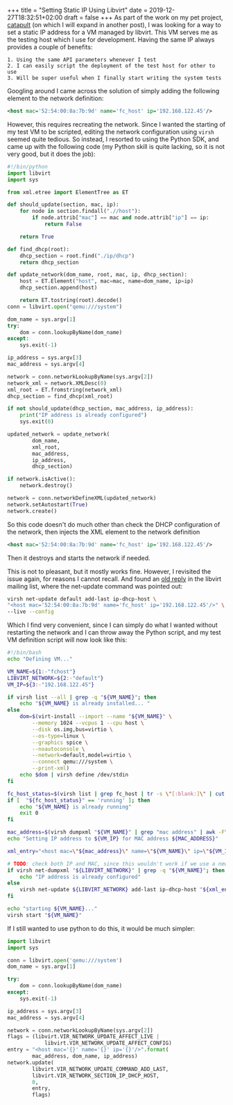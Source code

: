 +++
title = "Setting Static IP Using Libvirt"
date = 2019-12-27T18:32:51+02:00
draft = false
+++
As part of the work on my pet project, [catapult](https://github.com/PUMATeam/catapult) (on which I will expand in another post), I was looking for a way to set a static IP address for a VM managed by libvirt. This VM serves me as the testing host which I use for development. Having the same IP always provides a couple of benefits:

	1. Using the same API parameters whenever I test
	2. I can easily script the deployment of the test host for other to use
	3. Will be super useful when I finally start writing the system tests

Googling around I came across the solution of simply adding the following element to the network definition:

```xml
<host mac='52:54:00:8a:7b:9d' name='fc_host' ip='192.168.122.45'/>
```

However, this requires recreating the network. Since I wanted the starting of my test VM to be scripted, editing the network configuration using `virsh` seemed quite tedious. So instead, I resorted to using the Python SDK, and came up with the following code (my Python skill is quite lacking, so it is not very good, but it does the job):

```python
#!/bin/python
import libvirt
import sys

from xml.etree import ElementTree as ET

def should_update(section, mac, ip):
    for node in section.findall(".//host"):
        if node.attrib["mac"] == mac and node.attrib["ip"] == ip:
            return False

    return True

def find_dhcp(root):
    dhcp_section = root.find("./ip/dhcp")
    return dhcp_section

def update_network(dom_name, root, mac, ip, dhcp_section):
    host = ET.Element("host", mac=mac, name=dom_name, ip=ip)
    dhcp_section.append(host)

    return ET.tostring(root).decode()
conn = libvirt.open("qemu:///system")

dom_name = sys.argv[1]
try:
    dom = conn.lookupByName(dom_name)
except:
    sys.exit(-1)

ip_address = sys.argv[3]
mac_address = sys.argv[4]

network = conn.networkLookupByName(sys.argv[2])
network_xml = network.XMLDesc(0)
xml_root = ET.fromstring(network_xml)
dhcp_section = find_dhcp(xml_root)

if not should_update(dhcp_section, mac_address, ip_address):
    print("IP address is already configured")
    sys.exit(0)

updated_network = update_network(
        dom_name,
        xml_root,
        mac_address,
        ip_address,
        dhcp_section)

if network.isActive():
    network.destroy()

network = conn.networkDefineXML(updated_network)
network.setAutostart(True)
network.create()
```

So this code doesn't do much other than check the DHCP configuration of the network,  then injects the XML element to the network definition

```xml
<host mac='52:54:00:8a:7b:9d' name='fc_host' ip='192.168.122.45'/>
```

Then it destroys and starts the network if needed.

This is not to pleasant, but it mostly works fine. However, I revisited the issue again, for reasons I cannot recall. And found an <a href="https://www.redhat.com/archives/libvirt-users/2014-March/msg00110.html" target="_blank" rel="noopener">old reply</a> in the libvirt mailing list, where the net-update command was pointed out:

```bash
virsh net-update default add-last ip-dhcp-host \
"<host mac='52:54:00:8a:7b:9d' name='fc_host' ip='192.168.122.45'/>" \
--live --config
```
Which I find very convenient, since I can simply do what I wanted without restarting the network and I can throw away the Python script, and my test VM definition script will now look like this:

```bash
#!/bin/bash
echo "Defining VM..."

VM_NAME=${1:-"fchost"}
LIBVIRT_NETWORK=${2:-"default"}
VM_IP=${3:-"192.168.122.45"}

if virsh list --all | grep -q "${VM_NAME}"; then
    echo "${VM_NAME} is already installed... "
else
    dom=$(virt-install --import --name "${VM_NAME}" \
        --memory 1024 --vcpus 1 --cpu host \
        --disk os.img,bus=virtio \
        --os-type=linux \
        --graphics spice \
        --noautoconsole \
        --network=default,model=virtio \
        --connect qemu:///system \
        --print-xml)
    echo $dom | virsh define /dev/stdin
fi

fc_host_status=$(virsh list | grep fc_host | tr -s \"[:blank:]\" | cut -d ' ' -f4)
if [  "${fc_host_status}" == 'running' ]; then
    echo "${VM_NAME} is already running"
    exit 0
fi

mac_address=$(virsh dumpxml "${VM_NAME}" | grep "mac address" | awk -F\' '{ print $2}')
echo "Setting IP address to ${VM_IP} for MAC address ${MAC_ADDRESS}"

xml_entry="<host mac=\"${mac_address}\" name=\"${VM_NAME}\" ip=\"${VM_IP}\"/>"

# TODO: check both IP and MAC, since this wouldn't work if we use a new VM after previously defining one
if virsh net-dumpxml "${LIBVIRT_NETWORK}" | grep -q "${VM_NAME}"; then
    echo "IP address is already configured"
else
    virsh net-update ${LIBVIRT_NETWORK} add-last ip-dhcp-host "${xml_entry}" --live --config
fi

echo "starting ${VM_NAME}..."
virsh start "${VM_NAME}"
```

If I still wanted to use python to do this, it would be much simpler:

```python
import libvirt
import sys

conn = libvirt.open('qemu:///system')
dom_name = sys.argv[1]

try:
    dom = conn.lookupByName(dom_name)
except:
    sys.exit(-1)

ip_address = sys.argv[3]
mac_address = sys.argv[4]

network = conn.networkLookupByName(sys.argv[2])
flags = (libvirt.VIR_NETWORK_UPDATE_AFFECT_LIVE |
            libvirt.VIR_NETWORK_UPDATE_AFFECT_CONFIG)
entry = "<host mac='{}' name='{}' ip='{}'/>".format(
        mac_address, dom_name, ip_address)
network.update(
        libvirt.VIR_NETWORK_UPDATE_COMMAND_ADD_LAST,
        libvirt.VIR_NETWORK_SECTION_IP_DHCP_HOST,
        0,
        entry,
        flags)
```
